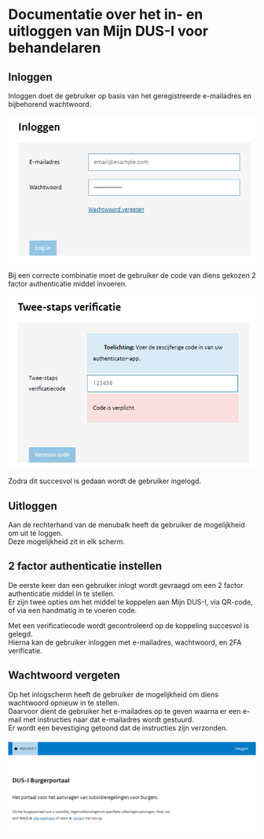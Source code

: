 # Documentatie over het in- en uitloggen van Mijn DUS-I voor behandelaren

## Inloggen

Inloggen doet de gebruiker op basis van het geregistreerde e-mailadres en bijbehorend wachtwoord. 

!["Inlogpagina"](./images/DUSI%20medewerker%20inlog.png)

Bij een correcte combinatie moet de gebruiker de code van diens gekozen 2 factor authenticatie middel invoeren.  

!["2FA-pagina"](./images/DUSI%20medewerker%202FA.png)

Zodra dit succesvol is gedaan wordt de gebruiker ingelogd.

## Uitloggen

Aan de rechterhand van de menubalk heeft de gebruiker de mogelijkheid om uit te loggen.  
Deze mogelijkheid zit in elk scherm.

## 2 factor authenticatie instellen

De eerste keer dan een gebruiker inlogt wordt gevraagd om een 2 factor authenticatie middel in te stellen.  
Er zijn twee opties om het middel te koppelen aan Mijn DUS-I, via QR-code, of via een handmatig in te voeren code.  

Met een verificatiecode wordt gecontroleerd op de koppeling succesvol is gelegd.  
Hierna kan de gebruiker inloggen met e-mailadres, wachtwoord, en 2FA verificatie.

## Wachtwoord vergeten

Op het inlogscherm heeft de gebruiker de mogelijkheid om diens wachtwoord opnieuw in te stellen.  
Daarvoor dient de gebruiker het e-mailadres op te geven waarna er een e-mail met instructies naar dat e-mailadres wordt gestuurd.  
Er wordt een bevestiging getoond dat de instructies zijn verzonden.

!["Test image"](./images/test_image.png "Title test image")

<div class="page-break"></div>
